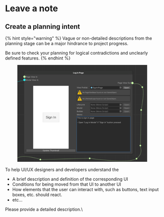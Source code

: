 # Leave a note

## Create a planning intent

{% hint style="warning" %}
Vague or non-detailed descriptions from the planning stage can be a major hindrance to project progress.

Be sure to check your planning for logical contradictions and unclearly defined features.
{% endhint %}

<figure><img src="../../../.gitbook/assets/Storyboard2png" alt=""><figcaption></figcaption></figure>

To help UI/UX designers and developers understand the

- A brief description and definition of the corresponding UI
- Conditions for being moved from that UI to another UI
- How elements that the user can interact with, such as buttons, text input boxes, etc. should react.
- etc...

Please provide a detailed description.\\


